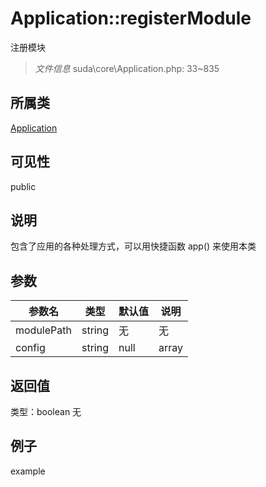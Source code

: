 # Application::registerModule
注册模块
> *文件信息* suda\core\Application.php: 33~835
## 所属类 

[Application](../Application.md)

## 可见性

  public  
## 说明


包含了应用的各种处理方式，可以用快捷函数 app() 来使用本类


## 参数

| 参数名 | 类型 | 默认值 | 说明 |
|--------|-----|-------|-------|
| modulePath |  string | 无 | 无 |
| config |  string|null|array | null | 无 |

## 返回值
类型：boolean
无

## 例子

example